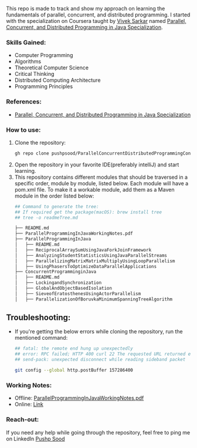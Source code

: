 This repo is made to track and show my approach on learning the fundamentals of parallel, concurrent, and 
distributed programming. I started with the specialization on Coursera taught by [Vivek Sarkar](https://www.linkedin.com/in/vsarkar)
named [Parallel, Concurrent, and Distributed Programming in Java Specialization](https://www.coursera.org/specializations/pcdp).

### Skills Gained:
- Computer Programming
- Algorithms
- Theoretical Computer Science
- Critical Thinking
- Distributed Computing Architecture
- Programming Principles

### References:
- [Parallel, Concurrent, and Distributed Programming in Java Specialization](https://www.coursera.org/specializations/pcdp)

### How to use:

1. Clone the repository:
    ```bash 
    gh repo clone pushpsood/ParallelConcurrentDistributedProgrammingConcepts
    ```
2. Open the repository in your favorite IDE(preferably intelliJ) and start learning. 
3. This repository contains different modules that should be traversed in a specific order, module by module, listed below. 
Each module will have a pom.xml file. To make it a workable module, add them as a Maven module in the order listed below:
    ```bash
    ## Command to generate the tree:
    ## If required get the package(macOS): brew install tree
    ## tree -o readmeTree.md

    ├── README.md
    ├── ParallelProgrammingInJavaWorkingNotes.pdf 
    ├── ParallelProgrammingInJava
    │   ├── README.md
    │   ├── ReciprocalArraySumUsingJavaForkJoinFramework
    │   ├── AnalyzingStudentStatisticsUsingJavaParallelStreams
    │   ├── ParallelizingMatrixMatrixMultiplyUsingLoopParallelism
    │   ├── UsingPhasersToOptimizeDataParallelApplications
    ├── ConcurrentProgramminginJava
    │   ├── README.md
    │   ├── LockingandSynchronization
    │   ├── GlobalAndObjectBasedIsolation
    │   ├── SieveofEratosthenesUsingActorParallelism
    │   ├── ParallelizationOfBoruvkaMinimumSpanningTreeAlgorithm

    ```

## Troubleshooting:

- If you're getting the below errors while cloning the repository, run the mentioned command:
  ```bash
  ## fatal: the remote end hung up unexpectedly
  ## error: RPC failed; HTTP 400 curl 22 The requested URL returned error: 400
  ## send-pack: unexpected disconnect while reading sideband packet

  git config --global http.postBuffer 157286400
  ```

### Working Notes:

- Offline: [ParallelProgrammingInJavaWorkingNotes.pdf](../ParallelConcurrentDistributedProgramming.pdf)
- Online: [Link](https://acrobat.adobe.com/id/urn:aaid:sc:AP:9eeac7d2-f417-4135-bada-d8044c4e416e)

### Reach-out:

If you need any help while going through the repository, feel free to ping me on LinkedIn [Pushp Sood](https://www.linkedin.com/in/pushpsood/)